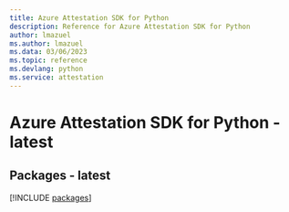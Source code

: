 ```yaml
---
title: Azure Attestation SDK for Python
description: Reference for Azure Attestation SDK for Python
author: lmazuel
ms.author: lmazuel
ms.data: 03/06/2023
ms.topic: reference
ms.devlang: python
ms.service: attestation
---
```

# Azure Attestation SDK for Python - latest
## Packages - latest
[!INCLUDE [packages](attestation-index.md)]